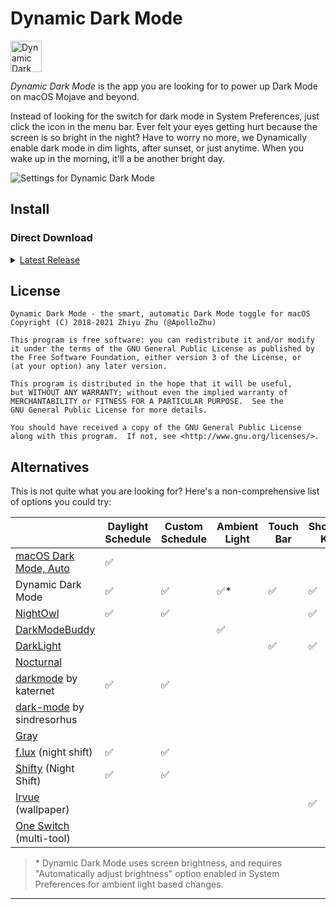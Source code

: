 # Dynamic Dark Mode

<a href="https://www.producthunt.com/posts/dynamic-dark-mode?utm_source=badge-featured" target="_blank" id="product-hunt"><img src="https://api.producthunt.com/widgets/embed-image/v1/featured.svg?post_id=145745&theme=light" alt="Dynamic Dark Mode - The smart, automatic Dark Mode toggle for macOS Mojave | Product Hunt Embed" style="height: 50px;" height="50px" /></a>

*Dynamic Dark Mode* is the app you are looking for to power up Dark Mode on macOS Mojave and beyond.

Instead of looking for the switch for dark mode in System Preferences, just click the icon in the menu bar. Ever felt your eyes getting hurt because the screen is so bright in the night? Have to worry no more, we Dynamically enable dark mode in dim lights, after sunset, or just anytime. When you wake up in the morning, it'll a be another bright day.

![Settings for Dynamic Dark Mode](https://user-images.githubusercontent.com/10842684/54065701-b240e800-41f2-11e9-8f7a-5d502ab27c4e.png)

## Install

### Direct Download

<details>
  <summary><a href="https://github.com/user-attachments/files/19834078/Dynamic.Dark.Mode.zip">Latest Release</a></summary>

  Additionally, you may also download:

  <ul>
    <li><a href="https://rebrand.ly/ddm-nightly" target="_blank">Nightly Build</a></li>
    <li><a href="https://github.com/ApolloZhu/Dynamic-Dark-Mode/releases">Earlier Releases</a></li>
    <li><a href="https://rebrand.ly/ddm-all" target="_blank">Earlier Builds</a></li>
  </ul>

</details>

## License

```
Dynamic Dark Mode - the smart, automatic Dark Mode toggle for macOS
Copyright (C) 2018-2021 Zhiyu Zhu (@ApolloZhu)

This program is free software: you can redistribute it and/or modify
it under the terms of the GNU General Public License as published by
the Free Software Foundation, either version 3 of the License, or
(at your option) any later version.

This program is distributed in the hope that it will be useful,
but WITHOUT ANY WARRANTY; without even the implied warranty of
MERCHANTABILITY or FITNESS FOR A PARTICULAR PURPOSE.  See the
GNU General Public License for more details.

You should have received a copy of the GNU General Public License
along with this program.  If not, see <http://www.gnu.org/licenses/>.
```

## Alternatives

This is not quite what you are looking for? Here's a non-comprehensive list of options you could try:

|                                                              | Daylight Schedule | Custom Schedule | Ambient Light | Touch Bar | Shortcut Key | Menu Bar | CLI  | Per App | Localized |
| ------------------------------------------------------------ | ----------------------- | --------------- | ------------- | ------------------------------------------------------------ | ------------ | -------- | ---- | ------- | --------- |
| [macOS Dark Mode, Auto](https://support.apple.com/en-us/HT208976) | ✅                       |                 |               |  |              |          |      |         | ✅         |
| Dynamic Dark Mode                                            | ✅                       | ✅               | ✅*            | ✅ | ✅            | ✅        |      |         | ✅ |
| [NightOwl](https://nightowl.kramser.xyz/)                    | ✅                       | ✅               |               |  | ✅            | ✅        |      | ✅       |           |
| [DarkModeBuddy](https://gumroad.com/l/darkmodebuddy)         |                         |                 | ✅             |  |              |          |      |         |           |
| [DarkLight](https://github.com/L1cardo/DarkLight) | | | | ✅ | ✅ | | | | |
| [Nocturnal](https://github.com/HarshilShah/Nocturnal)        |                         |                 |               |  |              | ✅        |      |         |           |
| [darkmode](https://github.com/katernet/darkmode) by katernet | ✅ | ✅ | | | | | ✅ | | |
| [dark-mode](https://github.com/sindresorhus/dark-mode) by sindresorhus |                         |                 |               |  |              |          | ✅    |         |           |
| [Gray](https://github.com/zenangst/Gray)                     |                         |                 |               |  |              |          |      | ✅       | ✅ |
| [f.lux](https://justgetflux.com/) (night shift)        | ✅                       | ✅               |               |  |              |          |      |         |          |
| [Shifty](https://shifty.natethompson.io) (Night Shift) | ✅                       | ✅               |               |  |              |          |      |         | ✅         |
| [Irvu‪e‬](https://apps.apple.com/app/id1039633667) (wallpaper) |                         |                 |               |  | ✅ | ✅ |      |         |           |
| [One Switch](https://fireball.studio/oneswitch/) (multi-tool) |                         |                 |               |  |              | ✅        |      |         | ✅ |

> \* Dynamic Dark Mode uses screen brightness, and requires "Automatically adjust brightness" option enabled in System Preferences for ambient light based changes.

---

